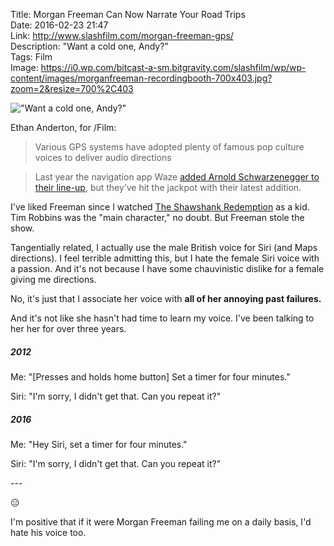 Title: Morgan Freeman Can Now Narrate Your Road Trips  
Date: 2016-02-23 21:47  
Link: http://www.slashfilm.com/morgan-freeman-gps/  
Description: "Want a cold one, Andy?"  
Tags: Film  
Image: https://i0.wp.com/bitcast-a-sm.bitgravity.com/slashfilm/wp/wp-content/images/morganfreeman-recordingbooth-700x403.jpg?zoom=2&resize=700%2C403  

!["Want a cold one, Andy?"][1]

Ethan Anderton, for /Film:

> Various GPS systems have adopted plenty of famous pop culture voices to deliver audio directions

> Last year the navigation app Waze [added Arnold Schwarzenegger to their line-up][2], but they’ve hit the jackpot with their latest addition.

I've liked Freeman since I watched [The Shawshank Redemption][3] as a kid. Tim Robbins was the "main character," no doubt. But Freeman stole the show.

Tangentially related, I actually use the male British voice for Siri (and Maps directions). I feel terrible admitting this, but I hate the female Siri voice with a passion. And it's not because I have some chauvinistic dislike for a female giving me directions. 

No, it's just that I associate her voice with **all of her annoying past failures.**

And it's not like she hasn't had time to learn my voice. I've been talking to her her for over three years.

##### 2012

Me: "[Presses and holds home button] Set a timer for four minutes."

Siri: "I'm sorry, I didn't get that. Can you repeat it?"

##### 2016

Me: "Hey Siri, set a timer for four minutes."

Siri: "I'm sorry, I didn't get that. Can you repeat it?"

\-\-\-

😑

I'm positive that if it were Morgan Freeman failing me on a daily basis, I'd hate his voice too.

[1]: https://i0.wp.com/bitcast-a-sm.bitgravity.com/slashfilm/wp/wp-content/images/morganfreeman-recordingbooth-700x403.jpg?zoom=2&resize=700%2C403 "Morgan Freeman, likely recording his voice because it's so awesome"
[2]: http://gizmodo.com/you-can-now-get-your-waze-directions-directly-from-the-1711540175 "Gizmodo piece on Schwarzenegger in the Waze app"
[3]: https://en.wikipedia.org/wiki/The_Shawshank_Redemption "Wikipedia: The Shawshank Redemption"